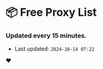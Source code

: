 # :package: Free Proxy List
### Updated every 15 minutes.

- Last updated: `2024-10-14 07:22`

:heart:

